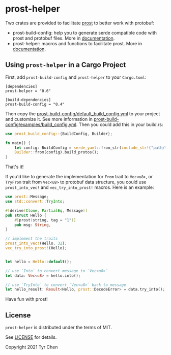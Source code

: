 # prost-helper

Two crates are provided to facilitate [prost](https://github.com/danburkert/prost) to better work with protobuf:

- prost-build-config: help you to generate serde compatible code with prost and protobuf files. More in [documentation](https://docs.rs/prost-build-config).
- prost-helper: macros and functions to facilitate prost. More in [documentation](https://docs.rs/prost-helper).

## Using `prost-helper` in a Cargo Project

First, add `prost-build-config` and `prost-helper` to your `Cargo.toml`:

```
[dependencies]
prost-helper = "0.6"

[build-dependencies]
prost-build-config = "0.4"
```

Then copy the [prost-build-config/default_build_config.yml](prost-build-config/default_build_config.yml) to your project and customize it. See more information in [prost-build-config/examples/build_config.yml](prost-build-config/examples/build_config.yml). Then you could add this in your build.rs:

```rust
use prost_build_config::{BuildConfig, Builder};

fn main() {
    let config: BuildConfig = serde_yaml::from_str(include_str!("path/to/your/build_config.yml")).unwrap();
    Builder::from(config).build_protos();
}
```

That's it!

If you'd like to generate the implementation for `From` trait to `Vec<u8>`, or `TryFrom` trait from `Vec<u8>` to protobuf data structure, you could use `prost_into_vec!` and `vec_try_into_prost!` macros. Here is an example:

```rust
use prost::Message;
use std::convert::TryInto;

#[derive(Clone, PartialEq, Message)]
pub struct Hello {
    #[prost(string, tag = "1")]
    pub msg: String,
}

// implement the traits
prost_into_vec!(Hello, 32);
vec_try_into_prost!(Hello);


let hello = Hello::default();

// use `Into` to convert message to `Vec<u8>`
let data: Vec<u8> = hello.into();

// use `TryInto` to convert `Vec<u8>` back to message
let hello_result: Result<Hello, prost::DecodeError> = data.try_into();
```

Have fun with prost!

## License

`prost-helper` is distributed under the terms of MIT.

See [LICENSE](LICENSE.md) for details.

Copyright 2021 Tyr Chen
